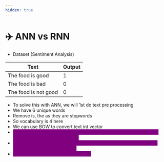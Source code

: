 ```yaml
---
hidden: true
---
```


# ✈️ ANN vs RNN

* Dataset (Sentiment Analysis)

| Text                 | Output |
| -------------------- | ------ |
| The food is good     | 1      |
| The food is bad      | 0      |
| The food is not good | 0      |

* To solve this with ANN, we will 1st do text pre processing
* We have 6 unique words&#x20;
* Remove is, the as they are stopwords
* So vocabulary is 4 here
* We can use BOW to convert text int vector
* <mark style="color:purple;background-color:purple;">**Since this is text data, sequence information is important, but after encoding the order will be lost**</mark>
* <mark style="color:purple;background-color:purple;">**Whenever we work with text data, it is always a good idea to give 1 word at a time to the network**</mark>
* <mark style="color:purple;background-color:purple;">**So for this we use will be using RNN**</mark>
